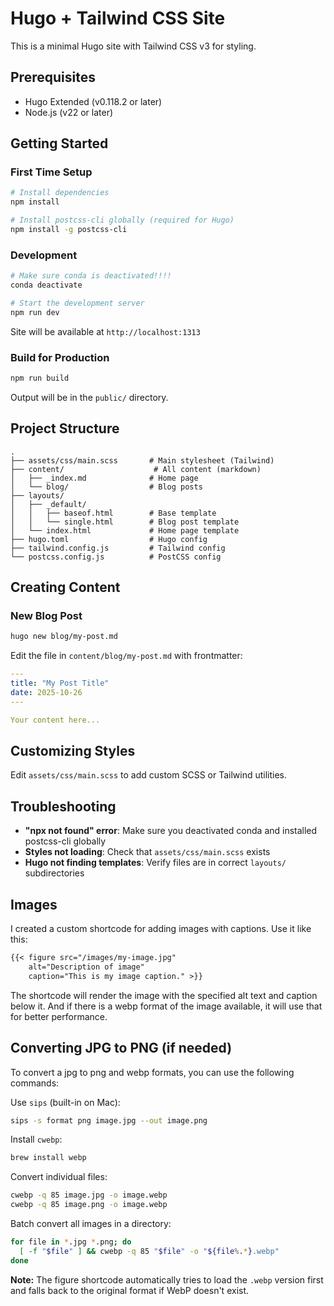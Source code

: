 # Hugo + Tailwind CSS Site

This is a minimal Hugo site with Tailwind CSS v3 for styling.

## Prerequisites

- Hugo Extended (v0.118.2 or later)
- Node.js (v22 or later)

## Getting Started

### First Time Setup

```bash
# Install dependencies
npm install

# Install postcss-cli globally (required for Hugo)
npm install -g postcss-cli
```

### Development

```bash
# Make sure conda is deactivated!!!!
conda deactivate

# Start the development server
npm run dev
```

Site will be available at `http://localhost:1313`

### Build for Production

```bash
npm run build
```

Output will be in the `public/` directory.

## Project Structure
```
.
├── assets/css/main.scss       # Main stylesheet (Tailwind)
├── content/                    # All content (markdown)
│   ├── _index.md              # Home page
│   └── blog/                  # Blog posts
├── layouts/
│   ├── _default/
│   │   ├── baseof.html        # Base template
│   │   └── single.html        # Blog post template
│   └── index.html             # Home page template
├── hugo.toml                  # Hugo config
├── tailwind.config.js         # Tailwind config
└── postcss.config.js          # PostCSS config
```

## Creating Content

### New Blog Post
```bash
hugo new blog/my-post.md
```

Edit the file in `content/blog/my-post.md` with frontmatter:
```yaml
---
title: "My Post Title"
date: 2025-10-26
---

Your content here...
```

## Customizing Styles

Edit `assets/css/main.scss` to add custom SCSS or Tailwind utilities.

## Troubleshooting

- **"npx not found" error**: Make sure you deactivated conda and installed postcss-cli globally
- **Styles not loading**: Check that `assets/css/main.scss` exists
- **Hugo not finding templates**: Verify files are in correct `layouts/` subdirectories


## Images 

I created a custom shortcode for adding images with captions. Use it like this:

```markdown
{{< figure src="/images/my-image.jpg" 
    alt="Description of image" 
    caption="This is my image caption." >}}
```

The shortcode will render the image with the specified alt text and caption below it. And if there is a webp format of the image available, it will use that for better performance.


## Converting JPG to PNG (if needed)

To convert a jpg to png and webp formats, you can use the following commands:

Use `sips` (built-in on Mac):
```bash
sips -s format png image.jpg --out image.png
```

Install `cwebp`:

```bash
brew install webp
```

Convert individual files:
```bash
cwebp -q 85 image.jpg -o image.webp
cwebp -q 85 image.png -o image.webp
```

Batch convert all images in a directory:
```bash
for file in *.jpg *.png; do
  [ -f "$file" ] && cwebp -q 85 "$file" -o "${file%.*}.webp"
done
```

**Note:** The figure shortcode automatically tries to load the `.webp` version first and falls back to the original format if WebP doesn't exist.
